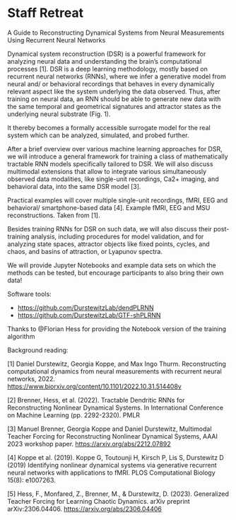 # Staff Retreat
A Guide to Reconstructing Dynamical Systems from Neural Measurements Using Recurrent Neural Networks

Dynamical system reconstruction (DSR) is a powerful framework for analyzing neural data and understanding the brain’s computational processes [1]. DSR is a deep learning methodology, mostly based on recurrent neural networks (RNNs), where we infer a generative model from neural and/ or behavioral recordings that behaves in every dynamically relevant aspect like the system underlying the data observed. Thus, after training on neural data, an RNN should be able to generate new data with the same temporal and geometrical signatures and attractor states as the underlying neural substrate (Fig. 1).

It thereby becomes a formally accessible surrogate model for the real system which can be analyzed, simulated, and probed further.

After a brief overview over various machine learning approaches for DSR, we will introduce a general framework for training a class of mathematically tractable RNN models specifically tailored to DSR. We will also discuss multimodal extensions that allow to integrate various simultaneously observed data modalities, like single-unit recordings, Ca2+ imaging, and behavioral data, into the same DSR model [3].

Practical examples will cover multiple single-unit recordings,  fMRI, EEG and behavioral/ smartphone-based data [4].
Example fMRI, EEG and MSU reconstructions. Taken from [1].

Besides training RNNs for DSR on such data, we will also discuss their post-training analysis, including procedures for model validation, and for analyzing state spaces, attractor objects like fixed points, cycles, and chaos,  and basins of attraction, or Lyapunov spectra.

We will provide Jupyter Notebooks and example data sets on which the methods can be tested, but encourage participants to also bring their own data!

Software tools:

- https://github.com/DurstewitzLab/dendPLRNN
- https://github.com/DurstewitzLab/GTF-shPLRNN
  
Thanks to @Florian Hess for providing the Notebook version of the training algorithm

Background reading:

[1] Daniel Durstewitz, Georgia Koppe, and Max Ingo Thurm. Reconstructing computational dynamics from neural measurements with recurrent neural networks, 2022. https://www.biorxiv.org/content/10.1101/2022.10.31.514408v

[2] Brenner, Hess, et al. (2022). Tractable Dendritic RNNs for Reconstructing Nonlinear Dynamical Systems. In International Conference on Machine Learning (pp. 2292-2320). PMLR

[3] Manuel Brenner, Georgia Koppe and Daniel Durstewitz, Multimodal Teacher Forcing for Reconstructing Nonlinear Dynamical Systems, AAAI 2023 workshop paper.
https://arxiv.org/abs/2212.07892

[4] Koppe et al. (2019). Koppe G, Toutounji H, Kirsch P, Lis S, Durstewitz D (2019) Identifying nonlinear dynamical systems via generative recurrent neural networks with applications to fMRI. PLOS Computational Biology 15(8): e1007263.

[5] Hess, F., Monfared, Z., Brenner, M., & Durstewitz, D. (2023). Generalized Teacher Forcing for Learning Chaotic Dynamics. arXiv preprint arXiv:2306.04406. https://arxiv.org/abs/2306.04406

